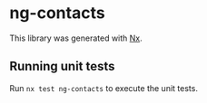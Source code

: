 # ng-contacts

This library was generated with [Nx](https://nx.dev).

## Running unit tests

Run `nx test ng-contacts` to execute the unit tests.
